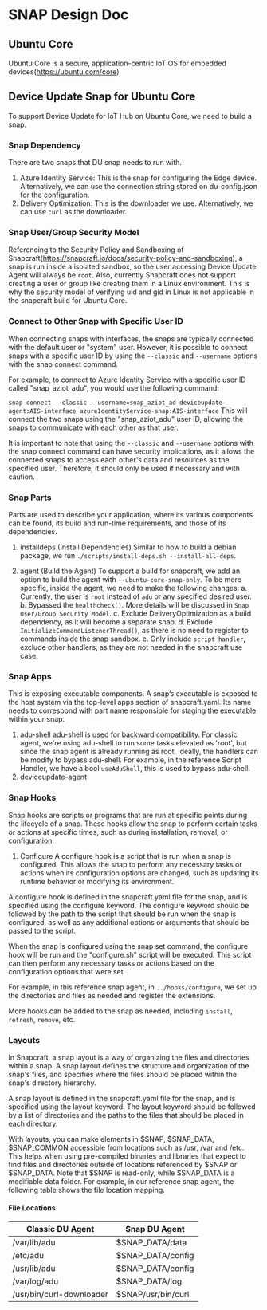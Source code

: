 # SNAP Design Doc

## Ubuntu Core

Ubuntu Core is a secure, application-centric IoT OS for embedded devices(https://ubuntu.com/core)

## Device Update Snap for Ubuntu Core

To support Device Update for IoT Hub on Ubuntu Core, we need to build a snap.

### Snap Dependency
There are two snaps that DU snap needs to run with.
1. Azure Identity Service: This is the snap for configuring the Edge device. Alternatively, we can use the connection string stored on du-config.json for the configuration.
2. Delivery Optimization: This is the downloader we use. Alternatively, we can use `curl` as the downloader.


### Snap User/Group Security Model

Referencing to the Security Policy and Sandboxing of Snapcraft(https://snapcraft.io/docs/security-policy-and-sandboxing), a snap is run inside a isolated sandbox, so the user accessing Device Update Agent will always be `root`. Also, currently Snapcraft does not support creating a user or group like creating them in a Linux environment. This is why the security model of verifying uid and gid in Linux is not applicable in the snapcraft build for Ubuntu Core.

### Connect to Other Snap with Specific User ID
When connecting snaps with interfaces, the snaps are typically connected with the default user or "system" user. However, it is possible to connect snaps with a specific user ID by using the `--classic` and `--username` options with the snap connect command.

For example, to connect to Azure Identity Service with a specific user ID called "snap_aziot_adu", you would use the following command:

`snap connect --classic --username=snap_aziot_ad deviceupdate-agent:AIS-interface azureIdentityService-snap:AIS-interface`
This will connect the two snaps using the "snap_aziot_adu" user ID, allowing the snaps to communicate with each other as that user.

It is important to note that using the `--classic` and `--username` options with the snap connect command can have security implications, as it allows the connected snaps to access each other's data and resources as the specified user. Therefore, it should only be used if necessary and with caution.

### Snap Parts

Parts are used to describe your application, where its various components can be found, its build and run-time requirements, and those of its dependencies.

1. installdeps (Install Dependencies)
Similar to how to build a debian package, we run `./scripts/install-deps.sh --install-all-deps`.

2. agent (Build the Agent)
To support a build for snapcraft, we add an option to build the agent with `--ubuntu-core-snap-only`. To be more specific, inside the agent, we need to make the following changes:
    a. Currently, the user is `root` instead of `adu` or any specified desired user.
    b. Bypassed the `healthcheck()`. More details will be discussed in `Snap User/Group Security Model`.
    c. Exclude DeliveryOptimization as a build dependency, as it will become a separate snap.
    d. Exclude `InitializeCommandListenerThread()`, as there is no need to register to commands inside the snap sandbox.
    e. Only include `script handler`, exclude other handlers, as they are not needed in the snapcraft use case.


### Snap Apps

This is exposing executable components. A snap’s executable is exposed to the host system via the top-level apps section of snapcraft.yaml. Its name needs to correspond with part name responsible for staging the executable within your snap.

1. adu-shell
adu-shell is used for backward compatibility. For classic agent, we're using adu-shell to run some tasks elevated as 'root', but since the snap agent is already running as root, ideally, the handlers can be modify to bypass adu-shell. For example, in the reference Script Handler, we have a bool `useAduShell`, this is used to bypass adu-shell.
2. deviceupdate-agent

### Snap Hooks
Snap hooks are scripts or programs that are run at specific points during the lifecycle of a snap. These hooks allow the snap to perform certain tasks or actions at specific times, such as during installation, removal, or configuration.

1. Configure
A configure hook is a script that is run when a snap is configured. This allows the snap to perform any necessary tasks or actions when its configuration options are changed, such as updating its runtime behavior or modifying its environment.

A configure hook is defined in the snapcraft.yaml file for the snap, and is specified using the configure keyword. The configure keyword should be followed by the path to the script that should be run when the snap is configured, as well as any additional options or arguments that should be passed to the script.

When the snap is configured using the snap set command, the configure hook will be run and the "configure.sh" script will be executed. This script can then perform any necessary tasks or actions based on the configuration options that were set.

For example, in this reference snap agent, in `../hooks/configure`, we set up the directories and files as needed and register the extensions.

More hooks can be added to the snap as needed, including `install`, `refresh`, `remove`, etc.

### Layouts

In Snapcraft, a snap layout is a way of organizing the files and directories within a snap. A snap layout defines the structure and organization of the snap's files, and specifies where the files should be placed within the snap's directory hierarchy.

A snap layout is defined in the snapcraft.yaml file for the snap, and is specified using the layout keyword. The layout keyword should be followed by a list of directories and the paths to the files that should be placed in each directory.

With layouts, you can make elements in $SNAP, $SNAP_DATA, $SNAP_COMMON accessible from locations such as /usr, /var and /etc. This helps when using pre-compiled binaries and libraries that expect to find files and directories outside of locations referenced by $SNAP or $SNAP_DATA.
Note that $SNAP is read-only, while $SNAP_DATA is a modifiable data folder.
For example, in our reference snap agent, the following table shows the file location mapping.
#### File Locations
| Classic DU Agent | Snap DU Agent |
--- | --- |
| /var/lib/adu | $SNAP_DATA/data |
| /etc/adu | $SNAP_DATA/config |
| /usr/lib/adu | $SNAP_DATA/config |
| /var/log/adu | $SNAP_DATA/log |
| /usr/bin/curl-downloader | $SNAP/usr/bin/curl |
